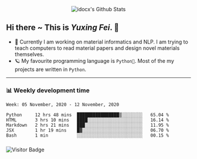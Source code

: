 <div align="center">
    <img align="center" src="https://github-readme-stats.vercel.app/api?username=idocx&show_icons=true&hide_border=true" alt="idocx's Github Stats"></img>
</div>

## Hi there ~ This is *Yuxing Fei*. ‍👋

- 🚀 Currently I am working on material informatics and NLP. I am trying to teach computers to read material papers and design novel materials themselves.
- 🪐 My favourite programming language is `Python🐍`. Most of the my projects are written in `Python`.

---

### 📊 Weekly development time
<!--START_SECTION:waka-->
```text
Week: 05 November, 2020 - 12 November, 2020

Python     12 hrs 48 mins  ████████████████▒░░░░░░░░   65.04 % 
HTML       3 hrs 10 mins   ████░░░░░░░░░░░░░░░░░░░░░   16.14 % 
Markdown   2 hrs 21 mins   ███░░░░░░░░░░░░░░░░░░░░░░   11.95 % 
JSX        1 hr 19 mins    █▓░░░░░░░░░░░░░░░░░░░░░░░   06.70 % 
Bash       1 min           ░░░░░░░░░░░░░░░░░░░░░░░░░   00.15 % 
```
<!--END_SECTION:waka-->

### 

![Visitor Badge](https://visitor-badge.laobi.icu/badge?page_id=idocx.idocx)